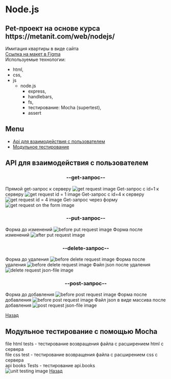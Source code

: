 <h1>Node.js</h1>
<h2>Pet-проект на основе курса https://metanit.com/web/nodejs/</h2>
Имитация квартиры в виде сайта<br>
<a href="https://www.figma.com/proto/N88bYyWe5NhWS5Sx8kyxMh/Home?node-id=1%3A2&scaling=min-zoom&page-id=0%3A1&starting-point-node-id=1%3A2">Ссылка на макет в Figma</a><br>
Используемые технологии: 
<ul>
<li>html,</li>
<li>css,</li>
<li>js</br>
<ul> <li>
node.js</br>
<ul>
<li>express,</li>
<li>handlebars,</li>
<li>fs,</li>
<li>тестирование: Mocha (supertest),</li>
<li>assert</li>
</ul>
</li>
</ul>
</li>
</ul>
<h2>Menu</h2>
<ul>
<li><a href="https://github.com/ValeriLursa/node.js/blob/master/README.md#api-%D0%B4%D0%BB%D1%8F-%D0%B2%D0%B7%D0%B0%D0%B8%D0%BC%D0%BE%D0%B4%D0%B5%D0%B9%D1%81%D1%82%D0%B2%D0%B8%D1%8F-%D1%81-%D0%BF%D0%BE%D0%BB%D1%8C%D0%B7%D0%BE%D0%B2%D0%B0%D1%82%D0%B5%D0%BB%D0%B5%D0%BC">Api для взаимодействия с пользователем</a></li>
<li><a href="https://github.com/ValeriLursa/node.js/blob/master/README.md#%D0%BC%D0%BE%D0%B4%D1%83%D0%BB%D1%8C%D0%BD%D0%BE%D0%B5-%D1%82%D0%B5%D1%81%D1%82%D0%B8%D1%80%D0%BE%D0%B2%D0%B0%D0%BD%D0%B8%D0%B5-%D1%81-%D0%BF%D0%BE%D0%BC%D0%BE%D1%89%D1%8C%D1%8E-mocha">Модульное тестирование</a></li>
</ul>

<h2>API для взаимодействия с пользователем</h2>
<h3 align="center">--get-запрос--</h3>
Прямой get-запрос к серверу <img src="img/api.books/get.png" alt="get request image"/>
Get-запрос с id=1 к серверу <img src="img/api.books/get_1.png" alt="get request id = 1 image"/>
Get-запрос с id=4 к серверу <img src="img/api.books/get_4.png" alt="get request id = 4 image"/>
Get-запрос через форму <img src="/img/api.books/get_form.png" alt="get request on the form image"/>

<h3 align="center">--put-запрос--</h3>
Форма до изменений <img src="img/api.books/put1.png" alt="before put request image"/>
Форма после изменений <img src="img/api.books/put2.png" alt="after put request image"/>

<h3 align="center">--delete-запрос--</h3>
Форма до удаления <img src="img/api.books/delete1.png" alt="before delete request image"/>
Форма после удаления <img src="img/api.books/delete2.png" alt="before delete request image"/>
Файл json после удаления <img src="img/api.books/delete.fileJson.png" alt="delete request json-file image"/>

<h3 align="center">--post-запрос--</h3>
Форма до добавления <img src="img/api.books/post1.png" alt="before post request image"/>
Форма после добавления <img src="img/api.books/post2.png" alt="before post request image"/>
Файл json в виде массива после добавления <img src="img/api.books/post.fileJson.png" alt="post request json-file image"/>

<a href="https://github.com/ValeriLursa/node.js/blob/master/README.md#">Назад</a>

<h2>Модульное тестирование с помощью Mocha</h2>
file html tests - тестирование возвращения файла с расширением html с сервера</br>
file css test - тестирование возвращения файла с расширением css с сервера</br>
api books Tests - тестирование api.books</br>
<img src="img/testMucha/testApp.png" alt="unit testing image"/>
<a href="https://github.com/ValeriLursa/node.js/blob/master/README.md#">Назад</a>
